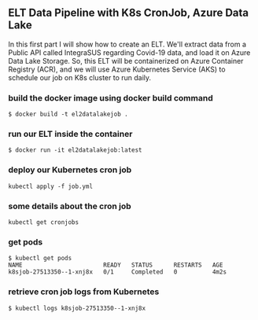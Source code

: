 ## ELT Data Pipeline with K8s CronJob, Azure Data Lake

In this first part I will show how to create an ELT. We'll extract data from a Public API called IntegraSUS regarding Covid-19 data, and load it on Azure Data Lake Storage. So, this ELT will be containerized on Azure Container Registry (ACR), and we will use Azure Kubernetes Service (AKS) to schedule our job on K8s cluster to run daily.

### build the docker image using docker build command

```
$ docker build -t el2datalakejob .
```

### run our ELT inside the container

```
$ docker run -it el2datalakejob:latest
```

### deploy our Kubernetes cron job

```
kubectl apply -f job.yml
```

### some details about the cron job

```
kubectl get cronjobs
```

### get pods

```
$ kubectl get pods
NAME                       READY   STATUS      RESTARTS   AGE
k8sjob-27513350--1-xnj8x   0/1     Completed   0          4m2s
```

### retrieve cron job logs from Kubernetes

```
$ kubectl logs k8sjob-27513350--1-xnj8x
```
